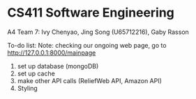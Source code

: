 # CS411 Software Engineering
A4 Team 7: Ivy Chenyao, Jing Song (U65712216), Gaby Rasson

To-do list:
Note: checking our ongoing web page, go to  http://127.0.0.1:8000/mainpage
1. set up database (mongoDB)
2. set up cache
3. make other API calls (ReliefWeb API, Amazon API)
4. Styling
